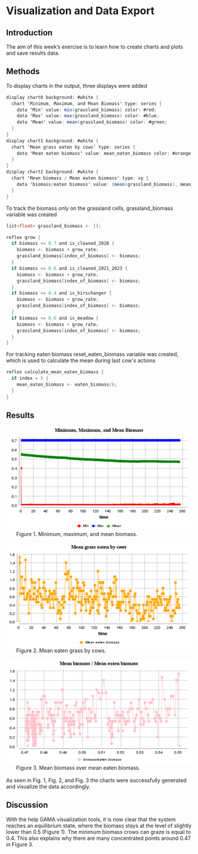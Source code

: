 # Visualization and Data Export
## Introduction
The aim of this week’s exercise is to learn how to create charts and plots and save results data. 
## Methods
To display charts in the output, three displays were added 
```java
display chart0 background: #white {
  chart 'Minimum, Maximum, and Mean Biomass' type: series {
    data 'Min' value: min(grassland_biomass) color: #red;
    data 'Max' value: max(grassland_biomass) color: #blue;
    data 'Mean' value: mean(grassland_biomass) color: #green;
  }
}
display chart1 background: #white {
  chart 'Mean grass eaten by cows' type: series {
    data 'Mean eaten biomass' value: mean_eaten_biomass color: #orange;
  }
}
display chart2 background: #white {
  chart 'Mean biomass / Mean eaten biomass' type: xy {
    data 'biomass/eaten biomass' value: {mean(grassland_biomass), mean_eaten_biomass} color: #pink;
  }
}
```
To track the biomass only on the grassland cells, grassland_biomass variable was created 
```java
list<float> grassland_biomass <- [];
```
```java
reflex grow {
  if biomass <= 0.7 and is_cleaned_2020 {
    biomass <- biomass + grow_rate;
    grassland_biomass[index_of_biomass] <- biomass;
  }
  if biomass <= 0.6 and is_cleaned_2021_2023 {
    biomass <- biomass + grow_rate;
    grassland_biomass[index_of_biomass] <- biomass;
  }
  if biomass <= 0.4 and is_hirschanger {
    biomass <- biomass + grow_rate;
    grassland_biomass[index_of_biomass] <- biomass;
  }
  if biomass <= 0.6 and is_meadow {
    biomass <- biomass + grow_rate;
    grassland_biomass[index_of_biomass] <- biomass;
  }
}
```
For tracking eaten biomass reset_eaten_biomass variable was created, which is used to calculate the mean during last cow's actions 
```java
reflex calculate_mean_eaten_biomass {
  if index = 5 {
    mean_eaten_biomass <- eaten_biomass/6;
  }
}
```
## Results
![alt text](../Week5/models/snapshots/Charts_model_display_chart0_cycle_255_time_1733150328916.png)\
&nbsp;&nbsp;&nbsp;&nbsp;&nbsp;&nbsp; Figure 1. Minimum, maximum, and mean biomass.\
\
![alt text](../Week5/models/snapshots/Charts_model_display_chart1_cycle_255_time_1733150324002.png)\
&nbsp;&nbsp;&nbsp;&nbsp;&nbsp;&nbsp; Figure 2. Mean eaten grass by cows.\
\
![alt text](../Week5/models/snapshots/Charts_model_display_chart2_cycle_255_time_1733150326900.png)\
&nbsp;&nbsp;&nbsp;&nbsp;&nbsp;&nbsp; Figure 3. Mean biomass over mean eaten biomass.\
\
As seen in Fig. 1, Fig. 2, and Fig. 3 the charts were successfully generated and visualize the data accordingly.
## Discussion
With the help GAMA visualization tools, it is now clear that the system reaches an equilibrium state, where the biomass stays at the level of slightly lower than 0.5 (Figure 1). The minimum biomass crows can graze is equal to 0.4. This also explains why there are many concentrated points around 0.47 in Figure 3. 
